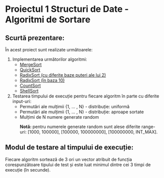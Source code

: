 <h1>Proiectul 1 Structuri de Date - <b>Algoritmi de Sortare</b></h1>

<h2>Scurtă prezentare:</h2>
<p>În acest proiect sunt realizate următoarele:</p>
<ol>
  <li>Implementarea următorilor algoritmi:
     <ul>
       <li><a href = "https://github.com/AndreiDogarel/Test-Sorting-Algorithms/blob/main/MergeSort.cpp">MergeSort</a></li>
       <li><a href = "https://github.com/AndreiDogarel/Test-Sorting-Algorithms/blob/main/QuickSort.cpp">QuickSort</a></li>
       <li><a href = "https://github.com/AndreiDogarel/Test-Sorting-Algorithms/blob/main/RadixSortBitwise.cpp">RadixSort (cu diferite baze puteri ale lui 2)</a></li>
       <li><a href = "https://github.com/AndreiDogarel/Test-Sorting-Algorithms/blob/main/RadixSortB10.cpp">RadixSort (în baza 10)</a></li>
       <li><a href = "https://github.com/AndreiDogarel/Test-Sorting-Algorithms/blob/main/CountSort.cpp">CountSort</a></li>
       <li><a href = "https://github.com/AndreiDogarel/Test-Sorting-Algorithms/blob/main/ShellSort.cpp">ShellSort</a></li>
     </ul>
  </li>
  <li>Testarea timpului de execuție pentru fiecare algoritm în parte cu diferite input-uri:
    <ul>
       <li>Permutări ale mulțimii {1, ... , N} - distribuție: uniformă</li>
       <li>Permutări ale mulțimii {1, ... , N} - distribuție: aproape sortate</li>
       <li>Mulțimi de N numere generate random
         <p><b>Notă: </b>pentru numerele generate random sunt alese diferite range-uri: [1000, 100000], [100000, 100000000], [100000000, INT_MAX].</p>
       </li>
    </ul>
  </li>
</ol>

<h2>Modul de testare al timpului de execuție:</h2>
<p>Fiecare algoritm sortează de 3 ori un vector atribuit de funcția corespunzătoare tipului de test și este luat minimul dintre cei 3 timpi de execuție (în secunde).</p>
